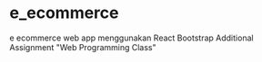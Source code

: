# e_ecommerce
e ecommerce web app menggunakan React Bootstrap
Additional Assignment "Web Programming Class"
